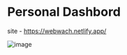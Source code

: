 # Personal Dashbord

site - https://webwach.netlify.app/

![image](https://user-images.githubusercontent.com/87382447/177045236-13752657-08ba-4862-878d-5ab43d3e5fe1.png)

